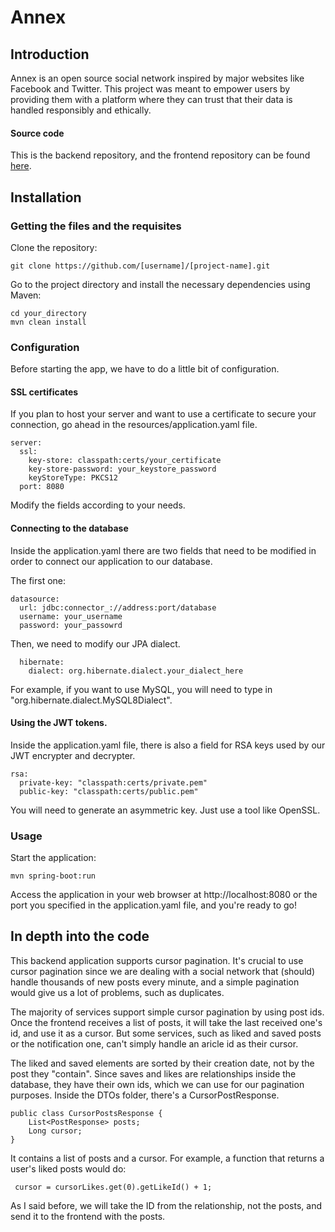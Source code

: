 # Annex
## Introduction

Annex is an open source social network inspired by major websites like Facebook and Twitter. This project was meant to empower users by providing them with a platform where they can trust that their data is handled responsibly and ethically.
#### Source code

This is the backend repository, and the frontend repository can be found [here](https://github.com/ikiwq/new-annex-frontend).

## Installation
### Getting the files and the requisites
Clone the repository:

    git clone https://github.com/[username]/[project-name].git
Go to the project directory and install the necessary dependencies using Maven:

    cd your_directory
    mvn clean install

### Configuration
Before starting the app, we have to do a little bit of configuration.
    
#### SSL certificates
If you plan to host your server and want to use a certificate to secure your connection, go ahead in the resources/application.yaml file.

    server:
      ssl:
        key-store: classpath:certs/your_certificate
        key-store-password: your_keystore_password
        keyStoreType: PKCS12
      port: 8080
Modify the fields according to your needs.

#### Connecting to the database
Inside the application.yaml there are two fields that need to be modified in order to connect our application to our database.

The first one:

    datasource:
      url: jdbc:connector_://address:port/database
      username: your_username
      password: your_passowrd
Then, we need to modify our JPA dialect.

      hibernate:
        dialect: org.hibernate.dialect.your_dialect_here
        
For example, if you want to use MySQL, you will need to type in "org.hibernate.dialect.MySQL8Dialect".

#### Using the JWT tokens.
Inside the application.yaml file, there is also a field for RSA keys used by our JWT encrypter and decrypter.

    rsa:
      private-key: "classpath:certs/private.pem"
      public-key: "classpath:certs/public.pem"
 You will need to generate an asymmetric key. Just use a tool like OpenSSL.
  
### Usage
Start the application:

    mvn spring-boot:run
      
Access the application in your web browser at http://localhost:8080 or the port you specified in the application.yaml file, and you're ready to go!

## In depth into the code
This backend application supports cursor pagination. It's crucial to use cursor pagination since we are dealing with a social network that (should) handle thousands of new posts every minute, and a simple pagination would give us a lot of problems, such as duplicates.

The majority of services support simple cursor pagination by using post ids. Once the frontend receives a list of posts, it will take the last received one's id, and use it as a cursor.
But some services, such as liked and saved posts or the notification one, can't simply handle an aricle id as their cursor. 

The liked and saved elements are sorted by their creation date, not by the post they "contain". Since saves and likes are relationships inside the database, they have their own ids, which we can use for our pagination purposes.
Inside the DTOs folder, there's a CursorPostResponse.

    public class CursorPostsResponse {
        List<PostResponse> posts;
        Long cursor;
    }
 
It contains a list of posts and a cursor.
For example, a function that returns a user's liked posts would do:

     cursor = cursorLikes.get(0).getLikeId() + 1;
     
 As I said before, we will take the ID from the relationship, not the posts, and send it to the frontend with the posts.
